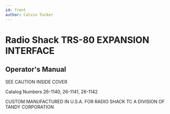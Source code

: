```yaml
---
id: front
author: Calvin Tucker
---
```


# Radio Shack TRS-80 EXPANSION INTERFACE
## Operator's Manual

SEE CAUTION INSIDE COVER

Catalog Numbers 26-1140, 26-1141, 26-1142

CUSTOM MANUFACTURED IN U.S.A. FOR RADIO SHACK TC A DIVISION OF TANDY CORPORATION